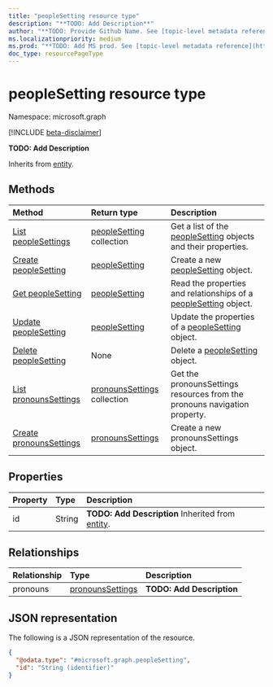 ```yaml
---
title: "peopleSetting resource type"
description: "**TODO: Add Description**"
author: "**TODO: Provide Github Name. See [topic-level metadata reference](https://aka.ms/msgo?pagePath=Document-APIs/Guidelines/Metadata)**"
ms.localizationpriority: medium
ms.prod: "**TODO: Add MS prod. See [topic-level metadata reference](https://aka.ms/msgo?pagePath=Document-APIs/Guidelines/Metadata)**"
doc_type: resourcePageType
---
```


# peopleSetting resource type

Namespace: microsoft.graph

[!INCLUDE [beta-disclaimer](../../includes/beta-disclaimer.md)]

**TODO: Add Description**


Inherits from [entity](../resources/entity.md).

## Methods
|Method|Return type|Description|
|:---|:---|:---|
|[List peopleSettings](../api/intune-admin-list-people.md)|[peopleSetting](../resources/peoplesetting.md) collection|Get a list of the [peopleSetting](../resources/peoplesetting.md) objects and their properties.|
|[Create peopleSetting](../api/intune-admin-post-people.md)|[peopleSetting](../resources/peoplesetting.md)|Create a new [peopleSetting](../resources/peoplesetting.md) object.|
|[Get peopleSetting](../api/peoplesetting-get.md)|[peopleSetting](../resources/peoplesetting.md)|Read the properties and relationships of a [peopleSetting](../resources/peoplesetting.md) object.|
|[Update peopleSetting](../api/peoplesetting-update.md)|[peopleSetting](../resources/peoplesetting.md)|Update the properties of a [peopleSetting](../resources/peoplesetting.md) object.|
|[Delete peopleSetting](../api/intune-admin-delete-people.md)|None|Delete a [peopleSetting](../resources/peoplesetting.md) object.|
|[List pronounsSettings](../api/organizationsettings-list-pronouns.md)|[pronounsSettings](../resources/pronounssettings.md) collection|Get the pronounsSettings resources from the pronouns navigation property.|
|[Create pronounsSettings](../api/peoplesetting-post-pronouns.md)|[pronounsSettings](../resources/pronounssettings.md)|Create a new pronounsSettings object.|

## Properties
|Property|Type|Description|
|:---|:---|:---|
|id|String|**TODO: Add Description** Inherited from [entity](../resources/entity.md).|

## Relationships
|Relationship|Type|Description|
|:---|:---|:---|
|pronouns|[pronounsSettings](../resources/pronounssettings.md)|**TODO: Add Description**|

## JSON representation
The following is a JSON representation of the resource.
<!-- {
  "blockType": "resource",
  "keyProperty": "id",
  "@odata.type": "microsoft.graph.peopleSetting",
  "baseType": "microsoft.graph.entity",
  "openType": false
}
-->
``` json
{
  "@odata.type": "#microsoft.graph.peopleSetting",
  "id": "String (identifier)"
}
```

